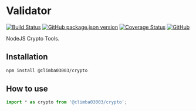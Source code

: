 # Validator

[![Build Status](https://travis-ci.com/climba03003/Crypto.svg?branch=master)](https://travis-ci.com/climba03003/Crypto)
[![GitHub package.json version](https://img.shields.io/github/package-json/v/climba03003/Crypto)](https://github.com/climba03003/Crypto)
[![Coverage Status](https://coveralls.io/repos/github/climba03003/Crypto/badge.svg?branch=master)](https://coveralls.io/github/climba03003/Crypto?branch=master)
[![GitHub](https://img.shields.io/github/license/climba03003/Crypto)](https://github.com/climba03003/Crypto)

NodeJS Crypto Tools.

## Installation

```bash
npm install @climba03003/crypto
```

## How to use

```typescript
import * as crypto from '@climba03003/crypto';
```
